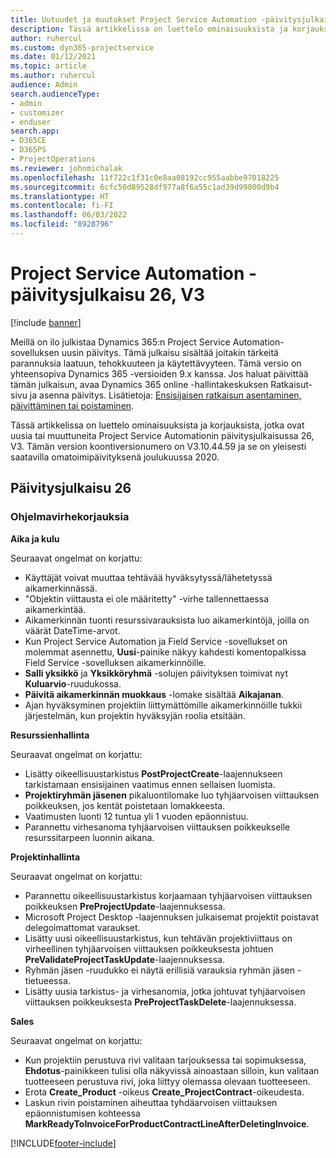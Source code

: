 ```yaml
---
title: Uutuudet ja muutokset Project Service Automation -päivitysjulkaisussa 26, V3
description: Tässä artikkelissa on luettelo ominaisuuksista ja korjauksista Project Service Automationin päivitysjulkaisussa 26, V3.
author: ruhercul
ms.custom: dyn365-projectservice
ms.date: 01/12/2021
ms.topic: article
ms.author: ruhercul
audience: Admin
search.audienceType:
- admin
- customizer
- enduser
search.app:
- D365CE
- D365PS
- ProjectOperations
ms.reviewer: johnmichalak
ms.openlocfilehash: 11f722c1f31c0e8aa08192cc955aabbe97018225
ms.sourcegitcommit: 6cfc50d89528df977a8f6a55c1ad39d99800d9b4
ms.translationtype: HT
ms.contentlocale: fi-FI
ms.lasthandoff: 06/03/2022
ms.locfileid: "8928796"
---
```

# <a name="project-service-automation-update-release-26-v3"></a>Project Service Automation -päivitysjulkaisu 26, V3

[!include [banner](../includes/psa-now-project-operations.md)]

Meillä on ilo julkistaa Dynamics 365:n Project Service Automation-sovelluksen uusin päivitys. Tämä julkaisu sisältää joitakin tärkeitä parannuksia laatuun, tehokkuuteen ja käytettävyyteen. Tämä versio on yhteensopiva Dynamics 365 -versioiden 9.x kanssa. Jos haluat päivittää tämän julkaisun, avaa Dynamics 365 online -hallintakeskuksen Ratkaisut-sivu ja asenna päivitys. Lisätietoja: [Ensisijaisen ratkaisun asentaminen, päivittäminen tai poistaminen](/power-platform/admin/install-remove-preferred-solution).

Tässä artikkelissa on luettelo ominaisuuksista ja korjauksista, jotka ovat uusia tai muuttuneita Project Service Automationin päivitysjulkaisussa 26, V3. Tämän version koontiversionumero on V3.10.44.59 ja se on yleisesti saatavilla omatoimipäivityksenä joulukuussa 2020.

## <a name="update-release-26"></a>Päivitysjulkaisu 26

### <a name="bug-fixes"></a>Ohjelmavirhekorjauksia

**Aika ja kulu**

Seuraavat ongelmat on korjattu:

- Käyttäjät voivat muuttaa tehtävää hyväksytyssä/lähetetyssä aikamerkinnässä.
- "Objektin viittausta ei ole määritetty" -virhe tallennettaessa aikamerkintää.
- Aikamerkinnän tuonti resurssivarauksista luo aikamerkintöjä, joilla on väärät DateTime-arvot.
- Kun Project Service Automation ja Field Service -sovellukset on molemmat asennettu, **Uusi**-painike näkyy kahdesti komentopalkissa Field Service -sovelluksen aikamerkinnöille.
- **Salli yksikkö** ja **Yksikköryhmä** -solujen päivityksen toimivat nyt **Kuluarvio**-ruudukossa.
- **Päivitä aikamerkinnän muokkaus** -lomake sisältää **Aikajanan**.
- Ajan hyväksyminen projektiin liittymättömille aikamerkinnöille tukkii järjestelmän, kun projektin hyväksyjän roolia etsitään.

**Resurssienhallinta**

Seuraavat ongelmat on korjattu:

- Lisätty oikeellisuustarkistus **PostProjectCreate**-laajennukseen tarkistamaan ensisijainen vaatimus ennen sellaisen luomista.
- **Projektiryhmän jäsenen** pikaluontilomake luo tyhjäarvoisen viittauksen poikkeuksen, jos kentät poistetaan lomakkeesta.
- Vaatimusten luonti 12 tuntua yli 1 vuoden epäonnistuu.
- Parannettu virhesanoma tyhjäarvoisen viittauksen poikkeukselle resurssitarpeen luonnin aikana.

**Projektinhallinta**

Seuraavat ongelmat on korjattu:

- Parannettu oikeellisuustarkistus korjaamaan tyhjäarvoisen viittauksen poikkeuksen **PreProjectUpdate**-laajennuksessa.
- Microsoft Project Desktop -laajennuksen julkaisemat projektit poistavat delegoimattomat varaukset.
- Lisätty uusi oikeellisuustarkistus, kun tehtävän projektiviittaus on virheellinen tyhjäarvoisen viittauksen poikkeuksesta johtuen **PreValidateProjectTaskUpdate**-laajennuksessa.
- Ryhmän jäsen -ruudukko ei näytä erillisiä varauksia ryhmän jäsen -tietueessa.
- Lisätty uusia tarkistus- ja virhesanomia, jotka johtuvat tyhjäarvoisen viittauksen poikkeuksesta **PreProjectTaskDelete**-laajennuksessa.

**Sales**

Seuraavat ongelmat on korjattu:

- Kun projektiin perustuva rivi valitaan tarjouksessa tai sopimuksessa, **Ehdotus**-painikkeen tulisi olla näkyvissä ainoastaan silloin, kun valitaan tuotteeseen perustuva rivi, joka liittyy olemassa olevaan tuotteeseen.
- Erota **Create_Product** -oikeus **Create_ProjectContract**-oikeudesta.
- Laskun rivin poistaminen aiheuttaa tyhdäarvoisen viittauksen epäonnistumisen kohteessa **MarkReadyToInvoiceForProductContractLineAfterDeletingInvoice**.


[!INCLUDE[footer-include](../includes/footer-banner.md)]
